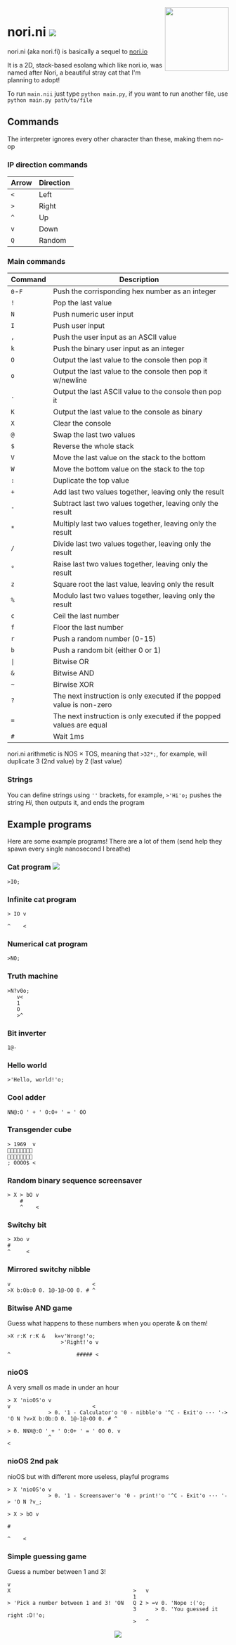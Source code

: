 <img align="right" height="145" src=".meow/nori.fi.svg">

# nori.ni [<img src="https://nukocities.neocities.org/nuko/sets/cat325.gif">](https://nukocities.neocities.org/)

nori.ni (aka nori.fi) is basically a sequel to [nori.io](https://github.com/mkukiro/nori.io)

It is a 2D, stack-based esolang which like nori.io, was named after Nori, a beautiful stray cat that I'm planning to adopt!

To run `main.nii` just type `python main.py`, if you want to run another file, use `python main.py path/to/file`

## Commands

The interpreter ignores every other character than these, making them no-op

### IP direction commands

| Arrow | Direction |
| ----- | --------- |
| `<`   | Left      |
| `>`   | Right     |
| `^`   | Up        |
| `v`   | Down      |
| `Q`   | Random    |

### Main commands

| Command     | Description                                                           |
| ----------- | --------------------------------------------------------------------- |
| `0`-`F`     | Push the corrisponding hex number as an integer                       |
| `!`         | Pop the last value                                                    |
| `N`         | Push numeric user input                                               |
| `I`         | Push user input                                                       |
| `,`         | Push the user input as an ASCII value                                 |
| `k`         | Push the binary user input as an integer                              |
| `O`         | Output the last value to the console then pop it                      |
| `o`         | Output the last value to the console then pop it w/newline            |
| `.`         | Output the last ASCII value to the console then pop it                |
| `K`         | Output the last value to the console as binary                        |
| `X`         | Clear the console                                                     |
| `@`         | Swap the last two values                                              |
| `$`         | Reverse the whole stack                                               |
| `V`         | Move the last value on the stack to the bottom                        |
| `W`         | Move the bottom value on the stack to the top                         |
| `:`         | Duplicate the top value                                               |
| `+`         | Add last two values together, leaving only the result                 |
| `-`         | Subtract last two values together, leaving only the result            |
| `*`         | Multiply last two values together, leaving only the result            |
| `/`         | Divide last two values together, leaving only the result              |
| `°`         | Raise last two values together, leaving only the result               |
| `z`         | Square root the last value, leaving only the result                   |
| `%`         | Modulo last two values together, leaving only the result              |
| `c`         | Ceil the last number                                                  |
| `f`         | Floor the last number                                                 |
| `r`         | Push a random number (0-15)                                           |
| `b`         | Push a random bit (either 0 or 1)                                     |
| `\|`        | Bitwise OR                                                            |
| `&`         | Bitwise AND                                                           |
| `~`         | Birwise XOR                                                           |
| `?`         | The next instruction is only executed if the popped value is non-zero |
| `=`         | The next instruction is only executed if the popped values are equal  |
| `#`         | Wait 1ms                                                              |

nori.ni arithmetic is NOS × TOS, meaning that `>32*;`, for example, will duplicate 3 (2nd value) by 2 (last value)

### Strings

You can define strings using `''` brackets, for example, `>'Hi'o;` pushes the string *Hi*, then outputs it, and ends the program

## Example programs

Here are some example programs! There are a lot of them (send help they spawn every single nanosecond I breathe)

### Cat program [<img src="https://nukocities.neocities.org/nuko/act/cat1.gif">](https://github.com/mkukiro/nori.ni/tree/develop#cat-program-)

```nii
>IO;
```

### Infinite cat program

```nii
> IO v

^    <
```

### Numerical cat program

```nii
>NO;
```

### Truth machine

```nii
>N?v0o;
   v<
   1 
   O 
   >^
```

### Bit inverter

```nii
1@-
```

### Hello world

```nii
>'Hello, world!'o;
```

### Cool adder

```nii
NN@:O ' + ' O:O+ ' = ' OO
```

### Transgender cube

```nii
> 1969  v
🏳️‍⚧️🏳️‍⚧️🏳️‍⚧️🏳️‍⚧️
🏳️‍⚧️🏳️‍⚧️🏳️‍⚧️🏳️‍⚧️
; OOOO$ <
```

### Random binary sequence screensaver

```nii
> X > bO v
    #     
    ^    <
```

### Switchy bit

```nii
> Xbo v
#      
^     <
```

### Mirrored switchy nibble

```nii
v                          <
>X b:Ob:O 0. 1@-1@-OO 0. # ^
```

### Bitwise AND game

Guess what happens to these numbers when you operate & on them!

```nii
>X r:K r:K &   k=v'Wrong!'o;
                 >'Right!'o v

^                     ##### <
```

### nioOS

A very small os made in under an hour

```nii
> X 'nioOS'o v                                                                v                          <
             > 0. '1 - Calculator'o '0 - nibble'o '^C - Exit'o ··· '-> 'O N ?v>X b:Ob:O 0. 1@-1@-OO 0. # ^
                                                                             > 0. NNX@:O ' + ' O:O+ ' = ' OO 0. v
             ^                                                                                                  <
```

### nioOS 2nd pak

nioOS but with different more useless, playful programs

```nii
> X 'nioOS'o v
             > 0. '1 - Screensaver'o '0 - print!'o '^C - Exit'o ··· '-> 'O N ?v_;
                                                                              > X > bO v
                                                                                  #     
                                                                                  ^    <
```

### Simple guessing game

Guess a number between 1 and 3!

```nii
v
X                                       >   v
                                        1
> 'Pick a number between 1 and 3! 'ON   Q 2 > =v 0. 'Nope :('o;
                                        3      > 0. 'You guessed it right :D!'o;
                                        >   ^
```

<p align="center"><img src="https://nukocities.neocities.org/nuko/sets/cat80.gif"></img></p>

